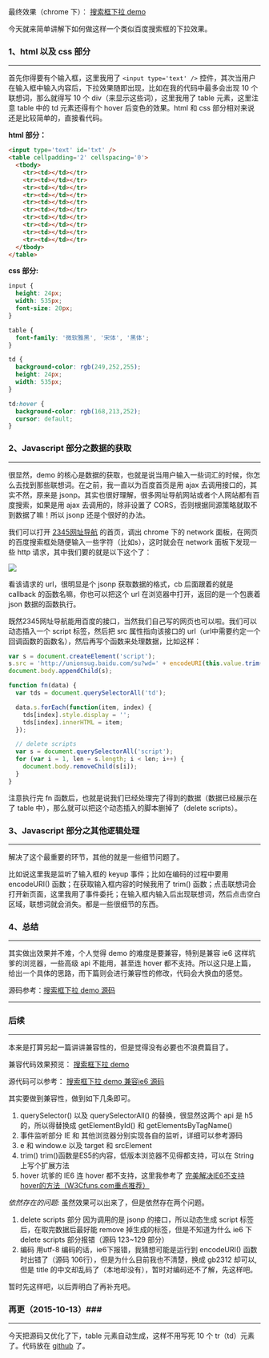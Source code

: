 最终效果（chrome 下）： [搜索框下拉 demo](http://hanzichi.github.io/2015/search-pull-down/index.h5.html)

今天就来简单讲解下如何做这样一个类似百度搜索框的下拉效果。

### 1、html 以及 css 部分 ###
***

首先你得要有个输入框，这里我用了 `<input type='text' />` 控件，其次当用户在输入框中输入内容后，下拉效果随即出现，比如在我的代码中最多会出现 10 个联想词，那么就得写 10 个 div（来显示这些词），这里我用了 table 元素，这里注意 table 中的 td 元素还得有个 hover 后变色的效果。html 和 css 部分相对来说还是比较简单的，直接看代码。

**html 部分：**
```html
<input type='text' id='txt' />
<table cellpadding='2' cellspacing='0'>
  <tbody>
    <tr><td></td></tr>
    <tr><td></td></tr>
    <tr><td></td></tr>
    <tr><td></td></tr>
    <tr><td></td></tr>
    <tr><td></td></tr>
    <tr><td></td></tr>
    <tr><td></td></tr>
    <tr><td></td></tr>
    <tr><td></td></tr>
  </tbody>
</table>
```

**css 部分:**

```css
input {
  height: 24px;
  width: 535px;
  font-size: 20px;
}

table {
  font-family: '微软雅黑', '宋体', '黑体';
}

td {
  background-color: rgb(249,252,255);
  height: 24px;
  width: 535px;
}

td:hover {
  background-color: rgb(168,213,252);
  cursor: default;
}
```

### 2、Javascript 部分之数据的获取 ###
***

很显然，demo 的核心是数据的获取，也就是说当用户输入一些词汇的时候，你怎么去找到那些联想词。在之前，我一直以为百度首页是用 ajax 去调用接口的，其实不然，原来是 jsonp。其实也很好理解，很多网址导航网站或者个人网站都有百度搜索，如果是用 ajax 去调用的，除非设置了 CORS，否则根据同源策略就取不到数据了嘛！所以 jsonp 还是个很好的办法。

我们可以打开 [2345网址导航](http://www.2345.com/) 的首页，调出 chrome 下的 network 面板，在网页的百度搜索框处随便输入一些字符（比如s），这时就会在 network 面板下发现一些 http 请求，其中我们要的就是以下这个了：

![](http://images2015.cnblogs.com/blog/675542/201510/675542-20151011190350596-93042297.png)

看该请求的 url，很明显是个 jsonp 获取数据的格式，cb 后面跟着的就是 callback 的函数名嘛，你也可以把这个 url 在浏览器中打开，返回的是一个包裹着 json 数据的函数执行。

既然2345网址导航能用百度的接口，当然我们自己写的网页也可以啦。我们可以动态插入一个 script 标签，然后把 src 属性指向该接口的 url（url中需要约定一个回调函数的函数名），然后再写个函数来处理数据，比如这样：

```js
var s = document.createElement('script');
s.src = 'http://unionsug.baidu.com/su?wd=' + encodeURI(this.value.trim()) + '&p=3&cb=fn';
document.body.appendChild(s);

function fn(data) {
  var tds = document.querySelectorAll('td');

  data.s.forEach(function(item, index) {
    tds[index].style.display = '';
    tds[index].innerHTML = item;
  });

  // delete scripts
  var s = document.querySelectorAll('script');
  for (var i = 1, len = s.length; i < len; i++) {
    document.body.removeChild(s[i]);
  }
}
```

注意执行完 fn 函数后，也就是说我们已经处理完了得到的数据（数据已经展示在了 table 中），那么就可以把这个动态插入的脚本删掉了（delete scripts）。


### 3、Javascript 部分之其他逻辑处理 ###
***

解决了这个最重要的环节，其他的就是一些细节问题了。

比如说这里我是监听了输入框的 keyup 事件；比如在编码的过程中要用 encodeURI() 函数；在获取输入框内容的时候我用了 trim() 函数；点击联想词会打开新页面，这里我用了事件委托；在输入框内输入后出现联想词，然后点击空白区域，联想词就会消失。都是一些很细节的东西。


### 4、总结 ###
***

其实做出效果并不难，个人觉得 demo 的难度是要兼容，特别是兼容 ie6 这样坑爹的浏览器，一些高级 api 不能用，甚至连 hover 都不支持。所以这只是上篇，给出一个具体的思路，而下篇则会进行兼容性的修改，代码会大换血的感觉。

源码参考：[搜索框下拉 demo 源码](https://github.com/hanzichi/hanzichi.github.io/blob/master/2015/search-pull-down/index.h5.html)

***

### 后续 ###
***

本来是打算另起一篇讲讲兼容性的，但是觉得没有必要也不浪费篇目了。

兼容代码效果预览： [搜索框下拉 demo](http://hanzichi.github.io/2015/search-pull-down/index.ie6.html)

源代码可以参考： [搜索框下拉 demo 兼容ie6 源码](https://github.com/hanzichi/hanzichi.github.io/blob/master/2015/search-pull-down/index.ie6.html)

其实要做到兼容性，做到如下几条即可。

1. querySelector() 以及 querySelectorAll() 的替换，很显然这两个 api 是 h5 的，所以得替换成 getElementById() 和 getElementsByTagName()
2. 事件监听部分 IE 和 其他浏览器分别实现各自的监听，详细可以参考源码
3. e 和 window.e 以及 target 和 srcElement 
4. trim() trim()函数是ES5的内容，低版本浏览器不见得都支持，可以在 String 上写个扩展方法
5. hover 坑爹的 IE6 连 hover 都不支持，这里我参考了 [ 完美解决IE6不支持hover的方法（W3Cfuns.com重点推荐）](http://www.w3cfuns.com/thread-347-1-1.html)

*依然存在的问题:* 虽然效果可以出来了，但是依然存在两个问题。

1. delete scripts 部分 因为调用的是 jsonp 的接口，所以动态生成 script 标签后，在取完数据后最好能 remove 掉生成的标签，但是不知道为什么 ie6 下 delete scripts 部分报错（源码 123~129 部分）
2. 编码 用utf-8 编码的话，ie6下报错，我猜想可能是运行到 encodeURI() 函数时出错了（源码 106行），但是为什么目前我也不清楚，换成 gb2312 却可以,但是 title 的中文却乱码了（本地却没有），暂时对编码还不了解，先这样吧。

暂时先这样吧，以后弄明白了再补充吧。

### 再更（2015-10-13）###
***

今天把源码又优化了下，table 元素自动生成，这样不用写死 10 个 tr（td）元素了。代码放在 [github](https://github.com/hanzichi/hanzichi.github.io/blob/master/2015/search-pull-down/index.ie6.update.html) 了。